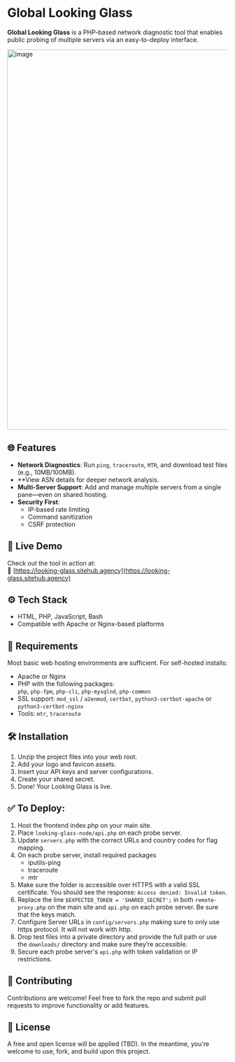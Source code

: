 # Global Looking Glass

**Global Looking Glass** is a PHP-based network diagnostic tool that enables public probing of multiple servers via an easy-to-deploy interface.

<img width="870" alt="image" src="https://github.com/user-attachments/assets/12fc0dea-2d1c-4687-afe2-fe7784644890" />


## 🌐 Features

- **Network Diagnostics**: Run `ping`, `traceroute`, `MTR`, and download test files (e.g., 10MB/100MB).
- **View ASN details for deeper network analysis.
- **Multi-Server Support**: Add and manage multiple servers from a single pane—even on shared hosting.
- **Security First**:
  - IP-based rate limiting
  - Command sanitization
  - CSRF protection

## 🚀 Live Demo

Check out the tool in action at:  
🔗 [https://looking-glass.sitehub.agency](https://looking-glass.sitehub.agency)

## ⚙️ Tech Stack

- HTML, PHP, JavaScript, Bash
- Compatible with Apache or Nginx-based platforms

## 🧱 Requirements

Most basic web hosting environments are sufficient. For self-hosted installs:

- Apache or Nginx
- PHP with the following packages:  
  `php`, `php-fpm`, `php-cli`, `php-mysqlnd`, `php-common`
- SSL support: `mod_ssl` / `a2enmod`, `certbot`, `python3-certbot-apache` or `python3-certbot-nginx`
- Tools: `mtr`, `traceroute`

## 🛠️ Installation

1. Unzip the project files into your web root.
2. Add your logo and favicon assets.
3. Insert your API keys and server configurations.
4. Create your shared secret.
5. Done! Your Looking Glass is live.

## ✅ To Deploy:
1. Host the frontend index.php on your main site.
2. Place `looking-glass-node/api.php` on each probe server.
3. Update `servers.php` with the correct URLs and country codes for flag mapping.
4. On each probe server, install required packages
   - iputils-ping
   - traceroute
   - mtr
5. Make sure the folder is accessible over HTTPS with a valid SSL certificate. You should see the response: `Access denied: Invalid token`.
6. Replace the line `$EXPECTED_TOKEN = 'SHARED_SECRET';` in both `remote-proxy.php` on the main site and `api.php` on each probe server. Be sure that the keys match.
7. Configure Server URLs in `config/servers.php` making sure to only use https protocol. It will not work with http.
8. Drop test files into a private directory and provide the full path or use the `downloads/` directory and make sure they’re accessible.
9. Secure each probe server's `api.php` with token validation or IP restrictions. 

## 👥 Contributing

Contributions are welcome! Feel free to fork the repo and submit pull requests to improve functionality or add features.

## 📜 License

A free and open license will be applied (TBD). In the meantime, you're welcome to use, fork, and build upon this project.
